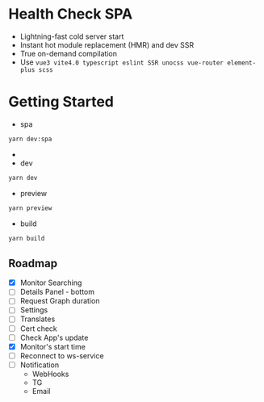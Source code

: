 # Health Check SPA

- Lightning-fast cold server start
- Instant hot module replacement (HMR) and dev SSR
- True on-demand compilation
- Use `vue3 vite4.0 typescript eslint SSR unocss vue-router element-plus scss`

# Getting Started

- spa

```bash 
yarn dev:spa
```

-
- dev

```bash 
yarn dev
```

- preview

```bash 
yarn preview
```

- build

```bash 
yarn build
```

## Roadmap

- [x] Monitor Searching
- [ ] Details Panel - bottom
- [ ] Request Graph duration
- [ ] Settings
- [ ] Translates
- [ ] Cert check
- [ ] Check App's update
- [x] Monitor's start time
- [ ] Reconnect to ws-service
- [ ] Notification
    - WebHooks
    - TG
    - Email
